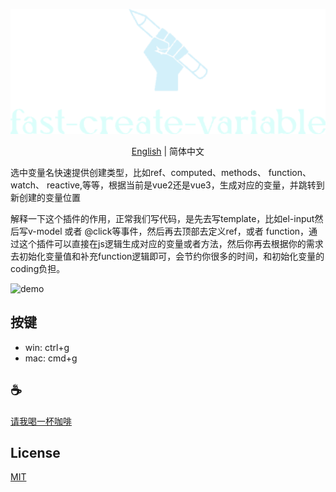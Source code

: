 <p align="center">
<img height="200" src="./assets/kv.png" alt="fast-create-variable">
</p>
<p align="center"> <a href="./README.md">English</a> | 简体中文</p>

选中变量名快速提供创建类型，比如ref、computed、methods、 function、 watch、 reactive,等等，根据当前是vue2还是vue3，生成对应的变量，并跳转到新创建的变量位置

解释一下这个插件的作用，正常我们写代码，是先去写template，比如el-input然后写v-model 或者 @click等事件，然后再去顶部去定义ref，或者 function，通过这个插件可以直接在js逻辑生成对应的变量或者方法，然后你再去根据你的需求去初始化变量值和补充function逻辑即可，会节约你很多的时间，和初始化变量的coding负担。

![demo](/assets/demo.gif)

## 按键
- win: ctrl+g
- mac: cmd+g

## :coffee:

[请我喝一杯咖啡](https://github.com/Simon-He95/sponsor)

## License

[MIT](./license)
